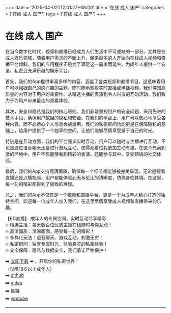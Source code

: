 +++
date = '2025-04-02T12:01:27+08:00'
title = '在线 成人 国产'
categories = ['在线 成人 国产']
tags = ['在线 成人 国产']
+++

# 在线 成人 国产

在当今数字化时代，视频和直播已经成为人们生活中不可或缺的一部分。尤其是在成人娱乐领域，随着用户需求的不断上升，越来越多的人开始向在线成人视频和直播平台倾斜。我们的应用程序正是为了满足这一需求而诞生，为成年人提供一个安全、私密且充满乐趣的娱乐平台。

首先，我们的App提供丰富多样的内容，涵盖了各类视频和直播节目。这意味着用户可以根据自己的感兴趣的主题，随时随地观看实时直播或点播视频。我们深知高质量的内容对于用户的重要性。从精选主播的表演到令人兴奋的互动活动，我们致力于为用户带来最佳的观看体验。

其次，安全和隐私是我们的核心原则。我们非常重视用户的安全问题，采用先进的技术手段，确保用户数据的隐私和安全。在我们的平台上，用户可以放心地享受各种内容，而不必担心个人信息会被滥用。我们的私密房间功能更是在保障隐私的基础上，给用户提供了一个独享的空间，让他们能够尽情享受属于自己的时光。

特别是在互动方面，我们的平台强调实时互动。用户可以随时与主播进行互动，不论是通过语音聊天还是进行游戏互动，使得观看过程更加生动有趣。在这个充满刺激的环境中，用户不仅能够看到精彩的表演，还能参与其中，享受顶级的社交体验。

最后，我们的App支持高清画质，确保每一个细节都能够被完美呈现。无论是观看直播还是点播视频，用户都能体验到无与伦比的清晰度，仿佛身临其境。在这里，每一刻的精彩都得到了极致的展现。

总之，我们的App不仅仅是一个视频和直播平台，更是一个为成年人精心打造的独特空间。欢迎每一位成年人加入我们，在这里尽情享受成人视频和直播带来的乐趣。

【6D直播】
成年人的专属空间，实时互动尽享精彩  
🔥 精选主播：每天数百位优质主播在线随时与你互动！  
🔥 高清画质：清晰画面，感受每一刻的精彩！  
🔥 多样化玩法：语音聊天、游戏互动，刺激无穷！  
🔥 私密房间：独享专属时光，体验真实的私密体验！  
🔥 安全保障：隐私与数据安全，我们承诺严格保护！  

➡️ [立即下载](https://down123.s3.ap-east-1.amazonaws.com/down/down.html?channelCode=blog) ⬅️ ，开启你的私密世界！  
（仅限18岁以上成年人）  
➡️ [github](https://aldult-live.github.io/)  
➡️ [gitlab](https://seo-09598d.gitlab.io/)  
➡️ [推特](https://x.com/wegame33)  
➡️ [youtube](https://www.youtube.com/@6Dlive)  

---

